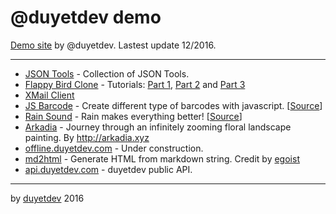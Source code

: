 # @duyetdev demo

[Demo site](/about) by @duyetdev. Lastest update 12/2016.

----------------

* [JSON Tools](http://duyetdev.github.io/json-tools/) - Collection of JSON Tools.
* [Flappy Bird Clone](/flappy-bird) - Tutorials: [Part 1](https://blog.duyetdev.com/2014/02/huong-dan-viet-game-flappy-bird-bang.html), [Part 2](https://blog.duyetdev.com/2014/03/huong-dan-viet-game-flappy-bird-bang.html) and [Part 3](https://blog.duyetdev.com/2014/04/huong-dan-viet-game-flappy-bird-bang.html)
* [XMail Client](http://xmail.duyetdev.com/)
* [JS Barcode](/js-barcode) - Create different type of barcodes with javascript. [[Source](https://github.com/duyetdev/JsBarcode)]
* [Rain Sound](http://rain.duyetdev.com/) - Rain makes everything better! [[Source](https://github.com/duyetdev/rain)]
* [Arkadia](https://arkadia.duyetdev.com/) - Journey through an infinitely zooming floral landscape painting. By http://arkadia.xyz
* [offline.duyetdev.com](https://offline.duyetdev.com/) - Under construction.
* [md2html](/md2html) - Generate HTML from markdown string. Credit by [egoist](https://github.com/egoist/md2html)
* [api.duyetdev.com](http://api.duyetdev.com) - duyetdev public API.


----------------
by [duyetdev](http://duyetdev.com) 2016
